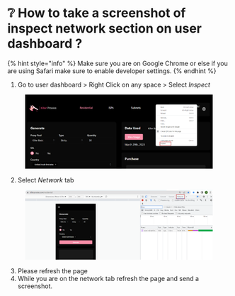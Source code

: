 # ❔ How to take a screenshot of inspect network section on user dashboard ?

{% hint style="info" %}
Make sure you are on Google Chrome or else if you are using Safari make sure to enable developer settings.
{% endhint %}

1. Go to user dashboard > Right Click on any space > Select _Inspect_

<figure><img src="../../.gitbook/assets/x (1).png" alt=""><figcaption></figcaption></figure>

2. Select _Network_ tab

<figure><img src="../../.gitbook/assets/y (1) (1).png" alt=""><figcaption></figcaption></figure>

3. Please refresh the page
4. While you are on the network tab refresh the page and send a screenshot.
